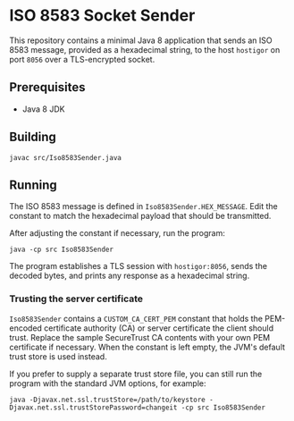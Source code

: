 # ISO 8583 Socket Sender

This repository contains a minimal Java 8 application that sends an ISO 8583 message, provided as a hexadecimal string, to the host `hostigor` on port `8056` over a TLS-encrypted socket.

## Prerequisites

- Java 8 JDK

## Building

```
javac src/Iso8583Sender.java
```

## Running

The ISO 8583 message is defined in `Iso8583Sender.HEX_MESSAGE`. Edit the constant to match the hexadecimal payload that should be transmitted.

After adjusting the constant if necessary, run the program:

```
java -cp src Iso8583Sender
```

The program establishes a TLS session with `hostigor:8056`, sends the decoded bytes, and prints any response as a hexadecimal string.

### Trusting the server certificate

`Iso8583Sender` contains a `CUSTOM_CA_CERT_PEM` constant that holds the PEM-encoded certificate authority (CA) or server certificate the client should trust. Replace the sample SecureTrust CA contents with your own PEM certificate if necessary. When the constant is left empty, the JVM's default trust store is used instead.

If you prefer to supply a separate trust store file, you can still run the program with the standard JVM options, for example:

```
java -Djavax.net.ssl.trustStore=/path/to/keystore -Djavax.net.ssl.trustStorePassword=changeit -cp src Iso8583Sender
```
